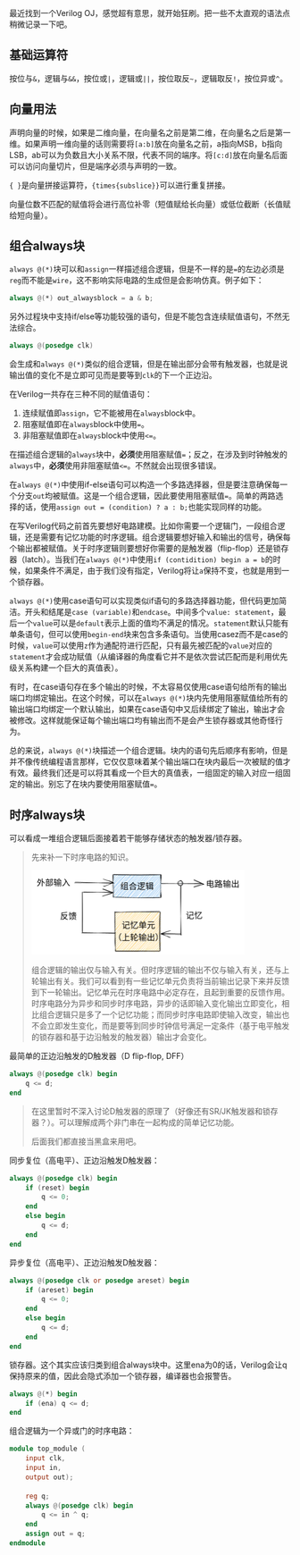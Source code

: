 最近找到一个Verilog OJ，感觉超有意思，就开始狂刷。把一些不太直观的语法点稍微记录一下吧。

## 基础运算符

按位与`&`，逻辑与`&&`，按位或`|`，逻辑或`||`，按位取反`~`，逻辑取反`!`，按位异或`^`。

## 向量用法

声明向量的时候，如果是二维向量，在向量名之前是第二维，在向量名之后是第一维。如果声明一维向量的话则需要将`[a:b]`放在向量名之前，a指向MSB，b指向LSB，ab可以为负数且大小关系不限，代表不同的端序。将`[c:d]`放在向量名后面可以访问向量切片，但是端序必须与声明的一致。

`{ }`是向量拼接运算符，`{times{subslice}}`可以进行重复拼接。

向量位数不匹配的赋值将会进行高位补零（短值赋给长向量）或低位截断（长值赋给短向量）。

## 组合always块

`always @(*)`块可以和`assign`一样描述组合逻辑，但是不一样的是`=`的左边必须是`reg`而不能是`wire`，这不影响实际电路的生成但是会影响仿真。例子如下：

```verilog
always @(*) out_alwaysblock = a & b;
```

另外过程块中支持if/else等功能较强的语句，但是不能包含连续赋值语句，不然无法综合。

```verilog
always @(posedge clk)
```

会生成和`always @(*)`类似的组合逻辑，但是在输出部分会带有触发器，也就是说输出值的变化不是立即可见而是要等到`clk`的下一个正边沿。

在Verilog一共存在三种不同的赋值语句：

1. 连续赋值即`assign`，它不能被用在`always`block中。
2. 阻塞赋值即在`always`block中使用`=`。
3. 非阻塞赋值即在`always`block中使用`<=`。

在描述组合逻辑的`always`块中，**必须**使用阻塞赋值`=`；反之，在涉及到时钟触发的`always`中，**必须**使用非阻塞赋值`<=`。不然就会出现很多错误。

在`always @(*)`中使用if-else语句可以构造一个多路选择器，但是要注意确保每一个分支`out`均被赋值。这是一个组合逻辑，因此要使用阻塞赋值`=`。简单的两路选择的话，使用`assign out = (condition) ? a : b;`也能实现同样的功能。

在写Verilog代码之前首先要想好电路建模。比如你需要一个逻辑门，一段组合逻辑，还是需要有记忆功能的时序逻辑。组合逻辑要想好输入和输出的信号，确保每个输出都被赋值。关于时序逻辑则要想好你需要的是触发器（flip-flop）还是锁存器（latch）。当我们在`always @(*)`中使用`if (contidition) begin a = b`的时候，如果条件不满足，由于我们没有指定，Verilog将让`a`保持不变，也就是用到一个锁存器。

`always @(*)`使用case语句可以实现类似if语句的多路选择器功能，但代码更加简洁。开头和结尾是`case (variable)`和`endcase`。中间多个`value: statement`，最后一个`value`可以是`default`表示上面的值均不满足的情况。`statement`默认只能有单条语句，但可以使用`begin-end`块来包含多条语句。当使用casez而不是case的时候，`value`可以使用`z`作为通配符进行匹配，只有最先被匹配的`value`对应的`statement`才会成功赋值（从编译器的角度看它并不是依次尝试匹配而是利用优先级关系构建一个巨大的真值表）。

有时，在case语句存在多个输出的时候，不太容易仅使用case语句给所有的输出端口均绑定输出。在这个时候，可以在`always @(*)`块内先使用阻塞赋值给所有的输出端口均绑定一个默认输出，如果在case语句中又后续绑定了输出，输出才会被修改。这样就能保证每个输出端口均有输出而不是会产生锁存器或其他奇怪行为。

总的来说，`always @(*)`块描述一个组合逻辑。块内的语句先后顺序有影响，但是并不像传统编程语言那样，它仅仅意味着某个输出端口在块内最后一次被赋的值才有效。最终我们还是可以将其看成一个巨大的真值表，一组固定的输入对应一组固定的输出。别忘了在块内要使用阻塞赋值`=`。

## 时序always块

可以看成一堆组合逻辑后面接着若干能够存储状态的触发器/锁存器。

> 先来补一下时序电路的知识。
>
> <img src="sequential-circuit.png" style="zoom:50%;" />
>
> 组合逻辑的输出仅与输入有关。但时序逻辑的输出不仅与输入有关，还与上轮输出有关。我们可以看到有一些记忆单元负责将当前输出记录下来并反馈到下一轮输出。记忆单元在时序电路中必定存在，且起到重要的反馈作用。时序电路分为异步和同步时序电路，异步的话即输入变化输出立即变化，相比组合逻辑只是多了一个记忆功能；而同步时序电路即使输入改变，输出也不会立即发生变化，而是要等到同步时钟信号满足一定条件（基于电平触发的锁存器和基于边沿触发的触发器）输出才会变化。

最简单的正边沿触发的D触发器（D flip-flop, DFF）

```verilog
always @(posedge clk) begin
    q <= d;
end
```

> 在这里暂时不深入讨论D触发器的原理了（好像还有SR/JK触发器和锁存器？）。可以理解成两个非门串在一起构成的简单记忆功能。
>
> 后面我们都直接当黑盒来用吧。

同步复位（高电平）、正边沿触发D触发器：

```verilog
always @(posedge clk) begin
    if (reset) begin
        q <= 0;
    end
    else begin
        q <= d;
    end
end
```

异步复位（高电平）、正边沿触发D触发器：

```verilog
always @(posedge clk or posedge areset) begin
    if (areset) begin
        q <= 0;
    end
    else begin
        q <= d;
    end
end
```

锁存器。这个其实应该归类到组合always块中。这里ena为0的话，Verilog会让q保持原来的值，因此会隐式添加一个锁存器，编译器也会报警告。

```verilog
always @(*) begin
    if (ena) q <= d;
end
```

组合逻辑为一个异或门的时序电路：

```verilog
module top_module (
    input clk,
    input in, 
    output out);

    reg q;
    always @(posedge clk) begin
        q <= in ^ q;
    end
    assign out = q;
endmodule
```

